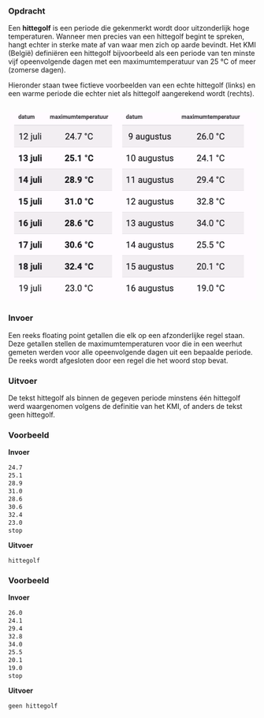 ### Opdracht

Een **hittegolf** is een periode die gekenmerkt wordt door uitzonderlijk hoge temperaturen. Wanneer men precies van een hittegolf begint te spreken, hangt echter in sterke mate af van waar men zich op aarde bevindt. Het KMI (België) definiëren een hittegolf bijvoorbeeld als een periode van ten minste vijf opeenvolgende dagen met een maximumtemperatuur van 25 °C of meer (zomerse dagen).  

Hieronder staan twee fictieve voorbeelden van een echte hittegolf (links) en een warme periode die echter niet als hittegolf aangerekend wordt (rechts).

<br>  
<div class="dodona-centered-group"><img src="media/hittegolf_tabel.png" width="512" height="380"></div>

### Invoer

Een reeks floating point getallen die elk op een afzonderlijke regel staan. Deze getallen stellen de maximumtemperaturen voor die in een weerhut gemeten werden voor alle opeenvolgende dagen uit een bepaalde periode. De reeks wordt afgesloten door een regel die het woord stop bevat.  

### Uitvoer

De tekst hittegolf als binnen de gegeven periode minstens één hittegolf werd waargenomen volgens de definitie van het KMI, of anders de tekst geen hittegolf.

### Voorbeeld

**Invoer**

    24.7
    25.1
    28.9
    31.0
    28.6
    30.6
    32.4
    23.0
    stop

**Uitvoer**

    hittegolf  
    
    
### Voorbeeld

**Invoer**

    26.0
    24.1
    29.4
    32.8
    34.0
    25.5
    20.1
    19.0
    stop

**Uitvoer**

    geen hittegolf
